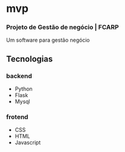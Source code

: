 # mvp
### Projeto de Gestão de negócio | FCARP

Um software para gestão negócio

## Tecnologias

### backend

- Python
- Flask
- Mysql


### frotend

- CSS
- HTML
- Javascript
